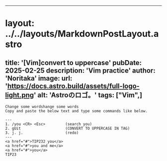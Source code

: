 
---
# layout: ../../layouts/MarkdownPostLayout.astro
title: '[Vim]convert to uppercase'
pubDate: 2025-02-25
description: 'Vim practice'
author: 'Noritaka'
image:
    url: 'https://docs.astro.build/assets/full-logo-light.png'
    alt: 'Astroのロゴ。'
tags: ["Vim",]
---

```
Change some wordshange some words
Copy and paste the below text and type some commands like below.

---
1. /you <CR> <Esc>         (search you)
2. gUit                    (CONVERT TO UPPERCASE IN TAG)
3. j. j.                   (redo)
---
<a href="#">TIP232 you</a>
<a href="#">you and me</a>
<a href="#">you</a>
TIP23
```
